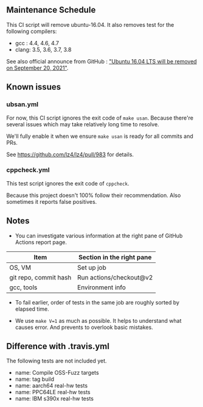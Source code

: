 ## Maintenance Schedule

This CI script will remove ubuntu-16.04.  It also removes test for the following compilers:

- gcc : 4.4, 4.6, 4.7
- clang: 3.5, 3.6, 3.7, 3.8

See also official announce from GitHub : ["Ubuntu 16.04 LTS will be removed on September 20, 2021"](https://github.blog/changelog/2021-04-29-github-actions-ubuntu-16-04-lts-virtual-environment-will-be-removed-on-september-20-2021/).


## Known issues

### ubsan.yml

For now, this CI script ignores the exit code of `make usan`.
Because there're several issues which may take relatively long time to resolve.

We'll fully enable it when we ensure `make usan` is ready for all commits and PRs.

See https://github.com/lz4/lz4/pull/983 for details.


### cppcheck.yml

This test script ignores the exit code of `cppcheck`.

Because this project doesn't 100% follow their recommendation.
Also sometimes it reports false positives.


## Notes

- You can investigate various information at the right pane of GitHub
  Actions report page.

| Item                      | Section in the right pane             |
| ------------------------- | ------------------------------------- |
| OS, VM                    | Set up job                            |
| git repo, commit hash     | Run actions/checkout@v2               |
| gcc, tools                | Environment info                      |

- To fail earlier, order of tests in the same job are roughly sorted by
  elapsed time.

- We use `make V=1` as much as possible.
  It helps to understand what causes error.
  And prevents to overlook basic mistakes.


## Difference with .travis.yml

The following tests are not included yet.

- name: Compile OSS-Fuzz targets
- name: tag build
- name: aarch64 real-hw tests
- name: PPC64LE real-hw tests
- name: IBM s390x real-hw tests
